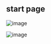 ## start page
![image](https://user-images.githubusercontent.com/76233464/190836919-ad3f2cad-4046-430f-a1bf-d39b328cc647.png)

![image](https://user-images.githubusercontent.com/76233464/190836912-46809236-ce24-488a-8135-85e0d02b360b.png)
